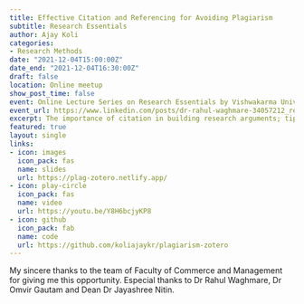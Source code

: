 ```yaml
---
title: Effective Citation and Referencing for Avoiding Plagiarism
subtitle: Research Essentials
author: Ajay Koli
categories:
- Research Methods
date: "2021-12-04T15:00:00Z"
date_end: "2021-12-04T16:30:00Z"
draft: false
location: Online meetup
show_post_time: false
event: Online Lecture Series on Research Essentials by Vishwakarma University - Pune, India
event_url: https://www.linkedin.com/posts/dr-rahul-waghmare-34057212_research-university-management-activity-6865233393341222912-NVXR
excerpt: The importance of citation in building research arguments; tips to avoid plagiarism and how to use reference management tool Zotero.
featured: true
layout: single
links:
- icon: images
  icon_pack: fas
  name: slides
  url: https://plag-zotero.netlify.app/
- icon: play-circle
  icon_pack: fas
  name: video
  url: https://youtu.be/Y8H6bcjyKP8
- icon: github
  icon_pack: fab
  name: code
  url: https://github.com/koliajaykr/plagiarism-zotero
---
```


My sincere thanks to the team of Faculty of Commerce and Management for giving me this opportunity. Especial thanks to Dr Rahul Waghmare, Dr Omvir Gautam and Dean Dr Jayashree Nitin. 
